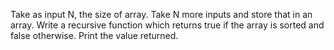 Take as input N, the size of array. Take N more inputs and store that in an array. Write a
recursive function which returns true if the array is sorted and false otherwise. Print the value
returned.

